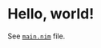 # Hello, world!

See [`main.nim`](https://github.com/Ethosa/toshiko/blob/master/examples/hello_world/main.nim) file.
